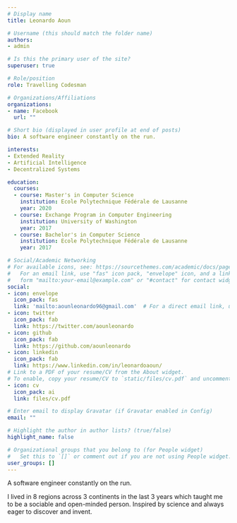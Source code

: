 ```yaml
---
# Display name
title: Leonardo Aoun

# Username (this should match the folder name)
authors:
- admin

# Is this the primary user of the site?
superuser: true

# Role/position
role: Travelling Codesman

# Organizations/Affiliations
organizations:
- name: Facebook
  url: ""

# Short bio (displayed in user profile at end of posts)
bio: A software engineer constantly on the run.

interests:
- Extended Reality
- Artificial Intelligence
- Decentralized Systems

education:
  courses:
  - course: Master's in Computer Science
    institution: Ecole Polytechnique Fédérale de Lausanne
    year: 2020
  - course: Exchange Program in Computer Engineering
    institution: University of Washington
    year: 2017
  - course: Bachelor's in Computer Science
    institution: Ecole Polytechnique Fédérale de Lausanne
    year: 2017

# Social/Academic Networking
# For available icons, see: https://sourcethemes.com/academic/docs/page-builder/#icons
#   For an email link, use "fas" icon pack, "envelope" icon, and a link in the
#   form "mailto:your-email@example.com" or "#contact" for contact widget.
social:
- icon: envelope
  icon_pack: fas
  link: 'mailto:aounleonardo96@gmail.com'  # For a direct email link, use "mailto:test@example.org".
- icon: twitter
  icon_pack: fab
  link: https://twitter.com/aounleonardo
- icon: github
  icon_pack: fab
  link: https://github.com/aounleonardo
- icon: linkedin
  icon_pack: fab
  link: https://www.linkedin.com/in/leonardoaoun/
# Link to a PDF of your resume/CV from the About widget.
# To enable, copy your resume/CV to `static/files/cv.pdf` and uncomment the lines below.
- icon: cv
  icon_pack: ai
  link: files/cv.pdf

# Enter email to display Gravatar (if Gravatar enabled in Config)
email: ""

# Highlight the author in author lists? (true/false)
highlight_name: false

# Organizational groups that you belong to (for People widget)
#   Set this to `[]` or comment out if you are not using People widget.
user_groups: []
---
```


A software engineer constantly on the run.

I lived in 8 regions across 3 continents in the last 3 years which taught me to be a sociable and open-minded person. Inspired by science and always eager to discover and invent.

